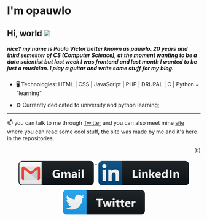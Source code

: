  <h1>I'm opauwlo</h1>

## Hi, world <img src="https://github.com/TheDudeThatCode/TheDudeThatCode/blob/master/Assets/Earth.gif" width="24px">

<h5 align=left>nice? my name is Paulo Victor better known as pauwlo. 20 years and third semester of CS (Computer Science), at the moment wanting to be a data scientist but last week I was frontend and last month I wanted to be just a musician. I play a guitar and write some stuff for my blog.</h5>


* 🖥️ Technologies: HTML | CSS | JavaScript | PHP | DRUPAL | C | Python = "learning"

* ⚙ Currently dedicated to university and python learning;

---

📫 you can talk to me through [Twitter](https://twitter.com/opauwlo) and you can also meet mine [site](https://pauwlo.vercel.app) where you can read some cool stuff, the site was made by me and it's here in the repositories.

<p align=right> ):) </p>


<div align=center>
 
 <a href = "mailto:lo.opvcfreitas@gmail.com">
  <img src = "gmail.svg" alt = "gmail" style = "vertical-align:top; margin:6px 4px">
 </a> 
 <a href = "https://www.linkedin.com/in/paulo-victor-costa-freitas/">
  <img src = "linkedin.svg" alt = "linkedin" style = "vertical-align:top; margin:6px 4px">
 </a>
 <a href = "https://twitter.com/opauwlo">
  <img src = "twitter.svg" alt = "twitter" style = "vertical-align:top; margin:6px 4px">
 </a>

 <p align=right></p>
</div>
